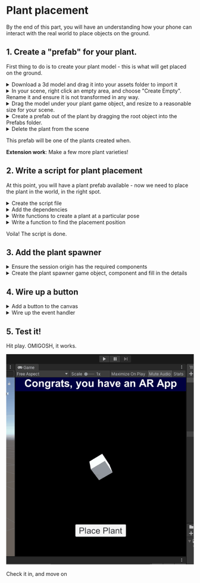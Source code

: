 # Plant placement

By the end of this part, you will have an understanding how your phone can interact with the real world to place objects on the ground.

## 1. Create a "prefab" for your plant.

First thing to do is to create your plant model - this is what will get placed on the ground.

<details>
    <summary>Download a 3d model and drag it into your assets folder to import it</summary>

![Import plant](img/import-assets.gif)

</details>

<details>
    <summary>In your scene, right click an empty area, and choose "Create Empty".  Rename it and ensure it is not transformed in any way.</summary>

![Create Empty](img/plant-base-object.gif)

</details>

<details>
    <summary>Drag the model under your plant game object, and resize to a reasonable size for your scene.</summary>

![Add plant to scene](img/add-plant-to-scene.gif)

</details>

<details>
    <summary>Create a prefab out of the plant by dragging the root object into the Prefabs folder.</summary>

![Create plant prefab](img/plant-prefab.gif)

</details>

<details>
    <summary>Delete the plant from the scene</summary>
    <p>You can work this one out yourself :)</p>
</details>

This prefab will be one of the plants created when.

**Extension work**: Make a few more plant varieties!

## 2. Write a script for plant placement

At this point, you will have a plant prefab available - now we need to place the plant in the world, in the right spot.


<details>
<summary>Create the script file</summary>

1. Right-click the "Scripts" folder and choose "Create - C# Script"
2. Call it "PlantSpawner"
3. Open script in some codes

</details>

<details>
    <summary>Add the dependencies</summary>

```cs
    [SerializeField] private ARAnchorManager anchorManager;
    [SerializeField] private ARRaycastManager raycastManager;
    [SerializeField] private Camera camera;
    [SerializeField] private GameObject plantPrefab;
```

<p>These are dependencies we will we need to implement it - the implementation will explain</p>

</details>

<details>
    <summary>Write functions to create a plant at a particular pose</summary>

```cs
void PlacePlant(Pose pose)
{
    var plant = CreatePlant(pose);
    plant.transform.Rotate(Vector3.up, Random.Range(0, 360));
    plant.transform.localScale = Vector3.one * Random.Range(0.8f, 1.1f);
}
```

`PlacePlant` creates a plant at the specified pose, and then applies a bit of randomness to make things look a little more unique

```cs
GameObject CreatePlant(Pose pose)
{        
    // TODO: Editor support

    var anchor = anchorManager.AddAnchor(pose);
    var plantObject = Instantiate(plantPrefab, anchor.transform);
    return plantObject;
} 
```

A `Pose` represents a `position` and `rotation` - this method creates an [anchor](https://docs.unity3d.com/Packages/com.unity.xr.arfoundation@3.0/manual/anchor-manager.html) at the specified pose.

What's an anchor? Basically, it forces the transform to stay in the same position _in the world_, even if the accuracy is lost due to drift or whatever.

Aaaand for editor support, add this near the top of `CreatePlant` - this is basically a way to make sure we can use the app with the "play" button and not waste time with compiling.

```cs
#if UNITY_EDITOR
    if (!UnityEditor.EditorApplication.isRemoteConnected)
    {
        var parent = new GameObject();
        parent.transform.position = pose.position;
        parent.transform.rotation = pose.rotation;
        
        var editorPlantObject = Instantiate(plantPrefab, parent.transform);
        return editorPlantObject;
    }
#endif
```

<p>These are dependencies we will we need to implement it - the implementation will explain</p>

</details>

<details>
    <summary>Write a function to find the placement position</summary>

```cs
public void PlacePlant()
{
    var ray = new Ray(camera.transform.position, camera.transform.forward);
    
    var raycastHits = new List<ARRaycastHit>();
    if (raycastManager.Raycast(ray, raycastHits))
    {
        var pose = raycastHits[0].pose;
        PlacePlant(pose);
    }
}
```

This part does a raycast into the world to look for a place in the real world for placement.  Essentially casts from the camera position.

For editor support (no world to raycast against)
    
```cs
#if UNITY_EDITOR
if (!UnityEditor.EditorApplication.isRemoteConnected)
{
    var pos = ray.GetPoint(2); // 2m in front
    PlacePlant(new Pose(pos, Quaternion.identity));
    return;
}
#endif
```
</details>

Voila! The script is done. 

## 3. Add the plant spawner

<details>
    <summary>Ensure the session origin has the required components</summary>

Add the `AR Anchor Manager`, `AR Raycast Manager` and `AR Plane Manager` to the session origin.

Note the plane manager doesn't integrate with the script directly, but the raycast manager uses it for better inferred raycasts.

![Import plant](img/add-ar-dependencies.gif)
</details>

<details>
    <summary>Create the plant spawner game object, component and fill in the details</summary>

1. Create an empty game object for the plant spawner
2. Add the plant spawner components
3. Drag in all the dependencies required for the plant spawner

![Import plant](img/create-plant-spawner.gif)
</details>

## 4. Wire up a button

<details>
    <summary>Add a button to the canvas</summary>

You might want to tweak this a little more than I have!

![Place plant button](img/create-plant-button.gif)
</details>

<details>
    <summary>Wire up the event handler</summary>

![Place plant button](img/create-plant-button-event.gif)
</details>

## 5. Test it!

Hit play. OMIGOSH, it works.

![Test placement](img/omigosh-plants-work.gif)

Check it in, and move on
